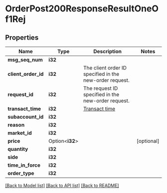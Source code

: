 # OrderPost200ResponseResultOneOf1Rej

## Properties

Name | Type | Description | Notes
------------ | ------------- | ------------- | -------------
**msg_seq_num** | **i32** |  | 
**client_order_id** | **i32** | The client order ID specified in the new-order request. | 
**request_id** | **i32** | The request ID specified in the new-order request. | 
**transact_time** | **i32** | [Transact time](#transact-time) | 
**subaccount_id** | **i32** |  | 
**reason** | **i32** |  | 
**market_id** | **i32** |  | 
**price** | Option<**i32**> |  | [optional]
**quantity** | **i32** |  | 
**side** | **i32** |  | 
**time_in_force** | **i32** |  | 
**order_type** | **i32** |  | 

[[Back to Model list]](../README.md#documentation-for-models) [[Back to API list]](../README.md#documentation-for-api-endpoints) [[Back to README]](../README.md)


